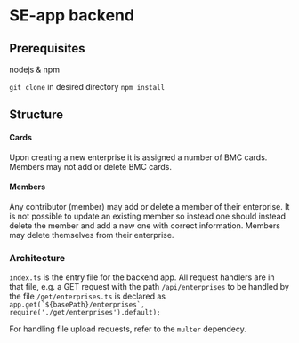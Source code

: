 # SE-app backend

## Prerequisites
nodejs & npm 

`git clone` in desired directory
`npm install`

## Structure

####  Cards
Upon creating a new enterprise it is assigned a number of BMC cards. Members may not add or delete BMC cards.

####  Members
Any contributor (member) may add or delete a member of their enterprise. It is not possible to update an existing member so instead one should instead delete the member and add a new one with correct information. Members may delete themselves from their enterprise.


###  Architecture
`index.ts` is the entry file for the backend app. All request handlers are in that file, e.g. a GET request with the path `/api/enterprises` to be handled by the file `/get/enterprises.ts` is declared as ``app.get(`${basePath}/enterprises`, require('./get/enterprises').default);``

For handling file upload requests, refer to the `multer` dependecy.